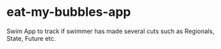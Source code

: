 # eat-my-bubbles-app
Swim App to track if swimmer has made several cuts such as Regionals, State, Future etc.
